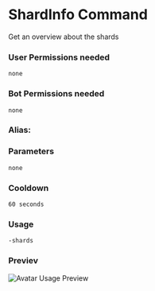 # ShardInfo Command
Get an overview about the shards

### User Permissions needed
`none`
### Bot Permissions needed
`none`

### Alias:
> <Badge text="sinfo" type="shard" vertical="middle"/>
> <Badge text="sinfo" type="shards" vertical="middle"/>
> <Badge text="serverinfo" type="shardinfo" vertical="middle"/>

### Parameters
`none`

### Cooldown
`60 seconds`

### Usage
`-shards` 

### Previev

![Avatar Usage Preview](https://cdn.discordapp.com/attachments/469576672128139275/547051031146659850/unknown.png)
<CustomLayout/>

